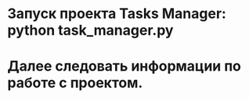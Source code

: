 # Запуск проекта Tasks Manager: python task_manager.py
# Далее следовать информации по работе с проектом.